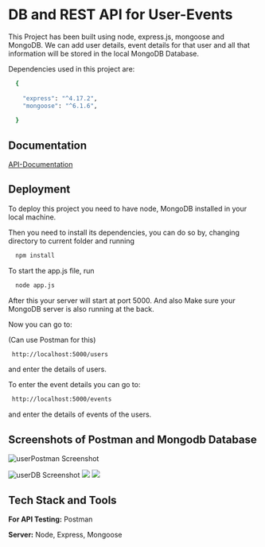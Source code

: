 
# DB and REST API for User-Events

This Project has been built using node, express.js, mongoose and MongoDB. 
We can add user details, event details for that user and all that information will be stored in the local MongoDB Database. 


Dependencies used in this project are:
```bash
  {
    
    "express": "^4.17.2",
    "mongoose": "^6.1.6",
    
  }
```

## Documentation

[API-Documentation](https://documenter.getpostman.com/view/11952296/UVXnGZZF)


## Deployment

To deploy this project you need to have node, MongoDB installed in your local machine.

Then you need to install its dependencies, you can do so by, changing directory to current folder and running

```bash
  npm install
```
To start the app.js file, run

```bash
  node app.js
```

After this your server will start at port 5000.
And also Make sure your MongoDB server is also running at the back.

Now you can go to:

(Can use Postman for this)
```bash
 http://localhost:5000/users
```
and enter the details of users. 

To enter the event details you can go to:
```bash
 http://localhost:5000/events
```
and enter the details of events of the users. 


## Screenshots of Postman and Mongodb Database

![userPostman Screenshot](https://github.com/Mayankyadav3980/Avtaar/blob/assign2/userPostman.png)


![userDB Screenshot](https://github.com/Mayankyadav3980/Avtaar/blob/assign2/userDB.png)
![](https://github.com/Mayankyadav3980/Avtaar/blob/assign2/eventPostman.png)
![](https://github.com/Mayankyadav3980/Avtaar/blob/assign2/eventDB.png)


## Tech Stack and Tools

**For API Testing:** Postman

**Server:** Node, Express, Mongoose

